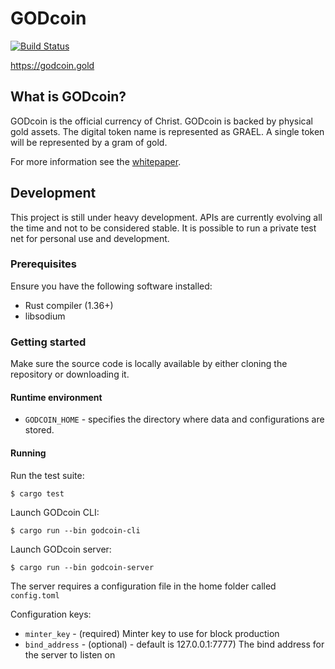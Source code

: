# GODcoin
[![Build Status](https://travis-ci.com/GODcoin/godcoin.svg?branch=master)](https://travis-ci.com/GODcoin/godcoin)

https://godcoin.gold

## What is GODcoin?

GODcoin is the official currency of Christ. GODcoin is backed by physical gold
assets. The digital token name is represented as GRAEL. A single token will be
represented by a gram of gold.

For more information see the [whitepaper](https://godcoin.gold/whitepaper).

## Development

This project is still under heavy development. APIs are currently evolving all
the time and not to be considered stable. It is possible to run a private test
net for personal use and development.

### Prerequisites

Ensure you have the following software installed:

- Rust compiler (1.36+)
- libsodium

### Getting started

Make sure the source code is locally available by either cloning the repository
or downloading it.

#### Runtime environment

- `GODCOIN_HOME` - specifies the directory where data and configurations are
  stored.

#### Running

Run the test suite:
```
$ cargo test
```

Launch GODcoin CLI:
```
$ cargo run --bin godcoin-cli
```

Launch GODcoin server:
```
$ cargo run --bin godcoin-server
```

The server requires a configuration file in the home folder called
`config.toml`

Configuration keys:

- `minter_key` - (required) Minter key to use for block production
- `bind_address` - (optional) - default is 127.0.0.1:7777) The bind address for
  the server to listen on
